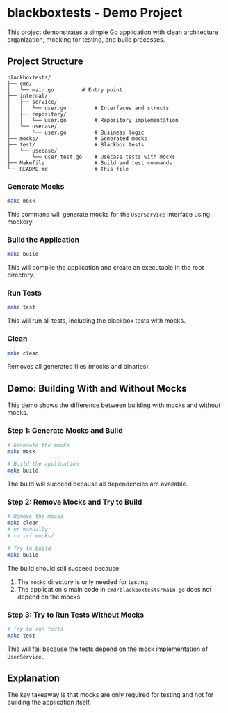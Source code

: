 # blackboxtests - Demo Project

This project demonstrates a simple Go application with clean architecture organization, mocking for testing, and build processes.

## Project Structure

```
blackboxtests/
├── cmd/
│   └── main.go         # Entry point
├── internal/
│   ├── service/
│   │   └── user.go         # Interfaces and structs
│   ├── repository/
│   │   └── user.go         # Repository implementation
│   └── usecase/
│       └── user.go         # Business logic
├── mocks/                  # Generated mocks
├── test/                   # Blackbox tests
│   └── usecase/
│       └── user_test.go    # Usecase tests with mocks
├── Makefile                # Build and test commands
└── README.md               # This file
```


### Generate Mocks

```bash
make mock
```

This command will generate mocks for the `UserService` interface using mockery.

### Build the Application

```bash
make build
```

This will compile the application and create an executable in the root directory.

### Run Tests

```bash
make test
```

This will run all tests, including the blackbox tests with mocks.

### Clean

```bash
make clean
```

Removes all generated files (mocks and binaries).

## Demo: Building With and Without Mocks

This demo shows the difference between building with mocks and without mocks.

### Step 1: Generate Mocks and Build

```bash
# Generate the mocks
make mock

# Build the application
make build
```

The build will succeed because all dependencies are available.

### Step 2: Remove Mocks and Try to Build

```bash
# Remove the mocks
make clean
# or manually:
# rm -rf mocks/

# Try to build
make build
```

The build should still succeed because:
1. The `mocks` directory is only needed for testing
2. The application's main code in `cmd/blackboxtests/main.go` does not depend on the mocks

### Step 3: Try to Run Tests Without Mocks

```bash
# Try to run tests
make test
```

This will fail because the tests depend on the mock implementation of `UserService`.

## Explanation

The key takeaway is that mocks are only required for testing and not for building the application itself.